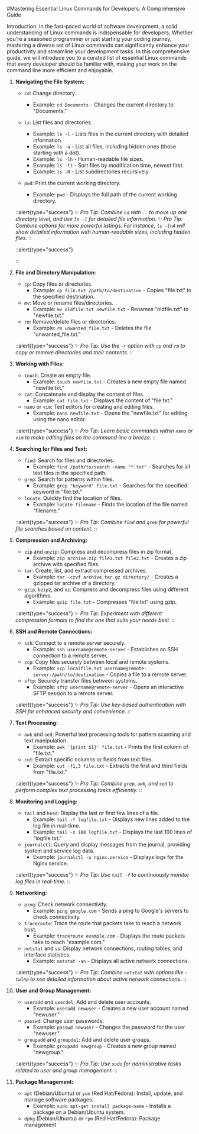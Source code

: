 #Mastering Essential Linux Commands for Developers: A Comprehensive Guide

Introduction:
In the fast-paced world of software development, a solid understanding of Linux commands is indispensable for developers. Whether you're a seasoned programmer or just starting your coding journey, mastering a diverse set of Linux commands can significantly enhance your productivity and streamline your development tasks. In this comprehensive guide, we will introduce you to a curated list of essential Linux commands that every developer should be familiar with, making your work on the command line more efficient and enjoyable.

1. **Navigating the File System:**
   - `cd`: Change directory.
     - Example: `cd Documents` - Changes the current directory to "Documents."
   - `ls`: List files and directories.
     - Example: `ls -l`  - Lists files in the current directory with detailed information.
     - Example: `ls -a`  - List all files, including hidden ones (those starting with a dot).
     - Example: `ls -lh` - Human-readable file sizes.
     - Example: `ls -lt` - Sort files by modification time, newest first.
     - Example: `ls -R`  -  List subdirectories recursively.

   - `pwd`: Print the current working directory.
     - Example: `pwd` - Displays the full path of the current working directory.

    ::alert{type="success"}
    ✨ *Pro Tip: Combine `cd` with `..` to move up one directory level, and use `ls -l` for detailed file information.*
    ✨ *Pro Tip: Combine options for more powerful listings. For instance, `ls -lhA` will show detailed information with human-readable sizes, including hidden files.*
    ::

    ::alert{type="success"}
    
    ::

2. **File and Directory Manipulation:**
   - `cp`: Copy files or directories.
     - Example: `cp file.txt /path/to/destination` - Copies "file.txt" to the specified destination.
   - `mv`: Move or rename files/directories.
     - Example: `mv oldfile.txt newfile.txt` - Renames "oldfile.txt" to "newfile.txt."
   - `rm`: Remove/delete files or directories.
     - Example: `rm unwanted_file.txt` - Deletes the file "unwanted_file.txt."

    ::alert{type="success"}
    ✨ *Pro Tip: Use the `-r` option with `cp` and `rm` to copy or remove directories and their contents.*
    ::

3. **Working with Files:**
   - `touch`: Create an empty file.
     - Example: `touch newfile.txt` - Creates a new empty file named "newfile.txt."
   - `cat`: Concatenate and display the content of files.
     - Example: `cat file.txt` - Displays the content of "file.txt."
   - `nano` or `vim`: Text editors for creating and editing files.
     - Example: `nano newfile.txt` - Opens the "newfile.txt" for editing using the nano editor.

   ::alert{type="success"}
   ✨ *Pro Tip: Learn basic commands within `nano` or `vim` to make editing files on the command line a breeze.*
   ::

4. **Searching for Files and Text:**
   - `find`: Search for files and directories.
     - Example: `find /path/to/search -name "*.txt"` - Searches for all text files in the specified path.
   - `grep`: Search for patterns within files.
     - Example: `grep "keyword" file.txt` - Searches for the specified keyword in "file.txt."
   - `locate`: Quickly find the location of files.
     - Example: `locate filename` - Finds the location of the file named "filename."

   ::alert{type="success"}
   ✨ *Pro Tip: Combine `find` and `grep` for powerful file searches based on content.*
   ::

5. **Compression and Archiving:**
   - `zip` and `unzip`: Compress and decompress files in zip format.
     - Example: `zip archive.zip file1.txt file2.txt` - Creates a zip archive with specified files.
   - `tar`: Create, list, and extract compressed archives.
     - Example: `tar -czvf archive.tar.gz directory/` - Creates a gzipped tar archive of a directory.
   - `gzip`, `bzip2`, and `xz`: Compress and decompress files using different algorithms.
     - Example: `gzip file.txt` - Compresses "file.txt" using gzip.
   
   ::alert{type="success"}
   ✨ *Pro Tip: Experiment with different compression formats to find the one that suits your needs best.*
   ::

6. **SSH and Remote Connections:**
   - `ssh`: Connect to a remote server securely.
     - Example: `ssh username@remote-server` - Establishes an SSH connection to a remote server.
   - `scp`: Copy files securely between local and remote systems.
     - Example: `scp localfile.txt username@remote-server:/path/to/destination` - Copies a file to a remote server.
   - `sftp`: Securely transfer files between systems.
     - Example: `sftp username@remote-server` - Opens an interactive SFTP session to a remote server.

    ::alert{type="success"}
    ✨ *Pro Tip: Use key-based authentication with SSH for enhanced security and convenience.*
    ::

7. **Text Processing:**
   - `awk` and `sed`: Powerful text processing tools for pattern scanning and text manipulation.
     - Example: `awk '{print $1}' file.txt` - Prints the first column of "file.txt."
   - `cut`: Extract specific columns or fields from text files.
     - Example: `cut -f1,3 file.txt` - Extracts the first and third fields from "file.txt."

    ::alert{type="success"}
    ✨ *Pro Tip: Combine `grep`, `awk`, and `sed` to perform complex text processing tasks efficiently.*
    ::

8. **Monitoring and Logging:**
   - `tail` and `head`: Display the last or first few lines of a file.
     - Example: `tail -f logfile.txt` - Displays new lines added to the log file in real-time.
     - Example: `tail -n 100 logfile.txt` - Displays the last 100 lines of "logfile.txt."
   - `journalctl`: Query and display messages from the journal, providing system and service log data.
     - Example: `journalctl -u nginx.service` - Displays logs for the Nginx service.

    ::alert{type="success"}
    ✨ *Pro Tip: Use `tail -f` to continuously monitor log files in real-time.*
    ::

9. **Networking:**
   - `ping`: Check network connectivity.
     - Example: `ping google.com` - Sends a ping to Google's servers to check connectivity.
   - `traceroute`: Trace the route that packets take to reach a network host.
     - Example: `traceroute example.com` - Displays the route packets take to reach "example.com."
   - `netstat` and `ss`: Display network connections, routing tables, and interface statistics.
     - Example: `netstat -an` - Displays all active network connections.

    ::alert{type="success"}
   ✨ *Pro Tip: Combine `netstat` with options like `-tulnp` to see detailed information about active network connections.*
   ::

10. **User and Group Management:**
    - `useradd` and `userdel`: Add and delete user accounts.
      - Example: `useradd newuser` - Creates a new user account named "newuser."
    - `passwd`: Change user passwords.
      - Example: `passwd newuser` - Changes the password for the user "newuser."
    - `groupadd` and `groupdel`: Add and delete user groups.
      - Example: `groupadd newgroup` - Creates a new group named "newgroup."

    ::alert{type="success"}
    ✨ *Pro Tip: Use `sudo` for administrative tasks related to user and group management.*
    ::

11. **Package Management:**
    - `apt` (Debian/Ubuntu) or `yum` (Red Hat/Fedora): Install, update, and manage software packages.
      - Example: `sudo apt-get install package-name` - Installs a package on a Debian/Ubuntu system.
    - `dpkg` (Debian/Ubuntu) or `rpm` (Red Hat/Fedora): Package management